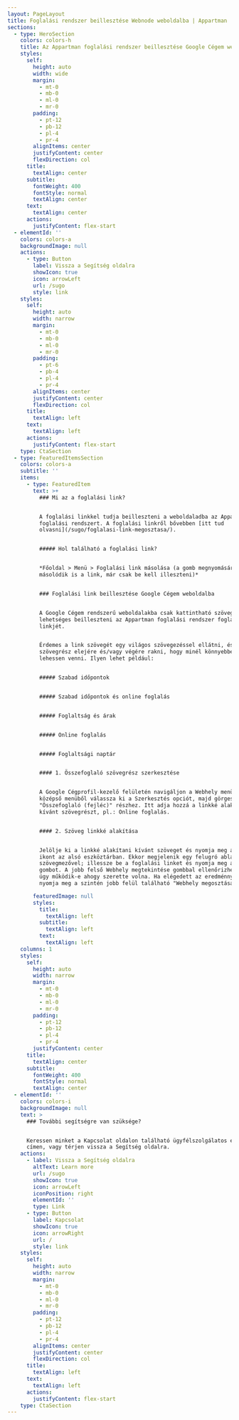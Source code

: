 ```yaml
---
layout: PageLayout
title: Foglalási rendszer beillesztése Webnode weboldalba | Appartman
sections:
  - type: HeroSection
    colors: colors-h
    title: Az Appartman foglalási rendszer beillesztése Google Cégem weboldalba
    styles:
      self:
        height: auto
        width: wide
        margin:
          - mt-0
          - mb-0
          - ml-0
          - mr-0
        padding:
          - pt-12
          - pb-12
          - pl-4
          - pr-4
        alignItems: center
        justifyContent: center
        flexDirection: col
      title:
        textAlign: center
      subtitle:
        fontWeight: 400
        fontStyle: normal
        textAlign: center
      text:
        textAlign: center
      actions:
        justifyContent: flex-start
  - elementId: ''
    colors: colors-a
    backgroundImage: null
    actions:
      - type: Button
        label: Vissza a Segítség oldalra
        showIcon: true
        icon: arrowLeft
        url: /sugo
        style: link
    styles:
      self:
        height: auto
        width: narrow
        margin:
          - mt-0
          - mb-0
          - ml-0
          - mr-0
        padding:
          - pt-6
          - pb-4
          - pl-4
          - pr-4
        alignItems: center
        justifyContent: center
        flexDirection: col
      title:
        textAlign: left
      text:
        textAlign: left
      actions:
        justifyContent: flex-start
    type: CtaSection
  - type: FeaturedItemsSection
    colors: colors-a
    subtitle: ''
    items:
      - type: FeaturedItem
        text: >+
          ### Mi az a foglalási link?


          A foglalási linkkel tudja beilleszteni a weboldaladba az Appartman
          foglalási rendszert. A foglalási linkről bővebben [itt tud
          olvasni](/sugo/foglalasi-link-megosztasa/).


          ##### Hol található a foglalási link?


          *Főoldal > Menü > Foglalási link másolása (a gomb megnyomására
          másolódik is a link, már csak be kell illeszteni)*


          ### Foglalási link beillesztése Google Cégem weboldalba


          A Google Cégem rendszerű weboldalakba csak kattintható szövegként
          lehetséges beilleszteni az Appartman foglalási rendszer foglalási
          linkjét.


          Érdemes a link szövegét egy világos szövegezéssel ellátni, és a
          szövegrész elejére és/vagy végére rakni, hogy minél könnyebben észre
          lehessen venni. Ilyen lehet például:


          ##### Szabad időpontok


          ##### Szabad időpontok és online foglalás


          ##### Foglaltság és árak


          ##### Online foglalás


          ##### Foglaltsági naptár


          #### 1. Összefoglaló szövegrész szerkesztése


          A Google Cégprofil-kezelő felületén navigáljon a Webhely menüpontba, a
          középső menüből válassza ki a Szerkesztés opciót, majd görgessen le az
          "Összefoglaló (fejléc)" részhez. Itt adja hozzá a linkké alakítani
          kívánt szövegrészt, pl.: Online foglalás. 


          #### 2. Szöveg linkké alakítása


          Jelölje ki a linkké alakítani kívánt szöveget és nyomja meg a kis link
          ikont az alsó eszköztárban. Ekkor megjelenik egy felugró ablak egy
          szövegmezővel; illessze be a foglalási linket és nyomja meg az "OK"
          gombot. A jobb felső Webhely megtekintése gombbal ellenőrizheti, hogy
          úgy működik-e ahogy szerette volna. Ha elégedett az eredménnyel,
          nyomja meg a szintén jobb felül található "Webhely megosztása" gombot.

        featuredImage: null
        styles:
          title:
            textAlign: left
          subtitle:
            textAlign: left
          text:
            textAlign: left
    columns: 1
    styles:
      self:
        height: auto
        width: narrow
        margin:
          - mt-0
          - mb-0
          - ml-0
          - mr-0
        padding:
          - pt-12
          - pb-12
          - pl-4
          - pr-4
        justifyContent: center
      title:
        textAlign: center
      subtitle:
        fontWeight: 400
        fontStyle: normal
        textAlign: center
  - elementId: ''
    colors: colors-i
    backgroundImage: null
    text: >
      ### További segítségre van szüksége?


      Keressen minket a Kapcsolat oldalon található ügyfélszolgálatos email
      címen, vagy térjen vissza a Segítség oldalra.
    actions:
      - label: Vissza a Segítség oldalra
        altText: Learn more
        url: /sugo
        showIcon: true
        icon: arrowLeft
        iconPosition: right
        elementId: ''
        type: Link
      - type: Button
        label: Kapcsolat
        showIcon: true
        icon: arrowRight
        url: /
        style: link
    styles:
      self:
        height: auto
        width: narrow
        margin:
          - mt-0
          - mb-0
          - ml-0
          - mr-0
        padding:
          - pt-12
          - pb-12
          - pl-4
          - pr-4
        alignItems: center
        justifyContent: center
        flexDirection: col
      title:
        textAlign: left
      text:
        textAlign: left
      actions:
        justifyContent: flex-start
    type: CtaSection
---
```

